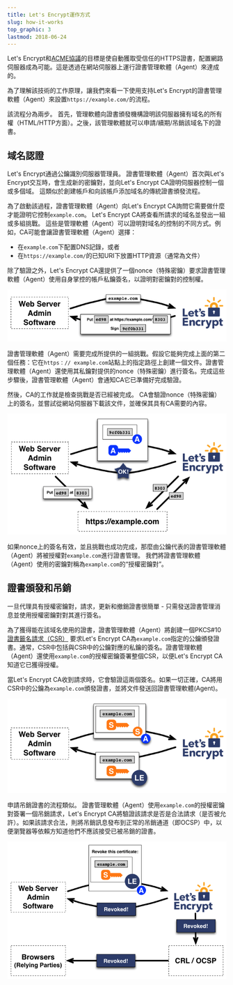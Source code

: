```yaml
---
title: Let's Encrypt運作方式
slug: how-it-works
top_graphic: 3
lastmod: 2018-06-24
---
```


Let's Encrypt和[ACME協議](https://ietf-wg-acme.github.io/acme/)的目標是使自動獲取受信任的HTTPS證書，配置網路伺服器成為可能。這是透過在網站伺服器上運行證書管理軟體（Agent）來達成的。

為了理解該技術的工作原理，讓我們來看一下使用支持Let's Encrypt的證書管理軟體（Agent）來設置`https://example.com/`的流程。

該流程分為兩步。 首先，管理軟體向證書頒發機構證明該伺服器擁有域名的所有權（HTML/HTTP方面）。之後，該管理軟體就可以申請/續期/吊銷該域名下的證書。

## 域名認證

Let's Encrypt通過公鑰識別伺服器管理員。 證書管理軟體（Agent）首次與Let's Encrypt交互時，會生成新的密鑰對，並向Let's Encrypt CA證明伺服器控制一個或多個域。 這類似於創建帳戶和向該帳戶添加域名的傳統證書頒發流程。

為了啟動該過程，證書管理軟體（Agent）向Let's Encrypt CA詢問它需要做什麼才能證明它控制`example.com`。 Let's Encrypt CA將查看所請求的域名並發出一組或多組挑戰。 這些是管理軟體（Agent）可以證明對域名的控制的不同方式。例如，CA可能會讓證書管理軟體（Agent）選擇： 
* 在`example.com`下配置DNS記錄，或者
* 在`https://example.com/`的已知URI下放置HTTP資源（通常為文件）

除了驗證之外，Let's Encrypt CA還提供了一個nonce（特殊密鑰）要求證書管理軟體（Agent）使用自身掌控的帳戶私鑰簽名，以證明對密鑰對的控制權。

<div class="howitworks-figure">
<img alt="請求挑戰以驗證example.com所有權"
     src="/images/howitworks_challenge.png"/>
</div>

證書管理軟體（Agent）需要完成所提供的一組挑戰。假設它能夠完成上面的第二個任務：它在`https：// example.com`站點上的指定路徑上創建一個文件。證書管理軟體（Agent）還使用其私鑰對提供的nonce（特殊密鑰）進行簽名。完成這些步驟後，證書管理軟體（Agent）會通知CA它已準備好完成驗證。

然後，CA的工作就是檢查挑戰是否已經被完成。 CA會驗證nonce（特殊密鑰）上的簽名，並嘗試從網站伺服器下載該文件，並確保其具有CA需要的內容。

<div class="howitworks-figure">
<img alt="請求代表example.com完成授權"
     src="/images/howitworks_authorization.png"/>
</div>

如果nonce上的簽名有效，並且挑戰也成功完成，那麼由公鑰代表的證書管理軟體（Agent）將被授權對`example.com`進行證書管理。 我們將證書管理軟體（Agent）使用的密鑰對稱為`example.com`的“授權密鑰對”。


## 證書頒發和吊銷

一旦代理具有授權密鑰對，請求，更新和撤銷證書很簡單 - 只需發送證書管理消息並使用授權密鑰對對其進行簽名。

為了獲得能在該域名使用的證書，證書管理軟體（Agent）將創建一個PKCS#10[證書籤名請求（CSR）](https://tools.ietf.org/html/rfc2986) 要求Let's Encrypt CA為`example.com`指定的公鑰頒發證書。通常，CSR中包括與CSR中的公鑰對應的私鑰的簽名。證書管理軟體（Agent）還使用`example.com`的授權密鑰簽署整個CSR，以便Let's Encrypt CA知道它已獲得授權。

當Let's Encrypt CA收到請求時，它會驗證這兩個簽名。如果一切正確，CA將用CSR中的公鑰為`example.com`頒發證書，並將文件發送回證書管理軟體(Agent)。

<div class="howitworks-figure">
<img alt="為example.com申請證書"
     src="/images/howitworks_certificate.png"/>
</div>

申請吊銷證書的流程類似。 證書管理軟體（Agent）使用`example.com`的授權密鑰對簽署一個吊銷請求，Let's Encrypt CA將驗證該請求是否是合法請求（是否被允許）。如果該請求合法，則將吊銷訊息發布到正常的吊銷通道（即OCSP）中，以便瀏覽器等依賴方知道他們不應該接受已被吊銷的證書。

<div class="howitworks-figure">
<img alt="申請吊銷example.com的證書流程"
     src="/images/howitworks_revocation.png"/>
</div>

